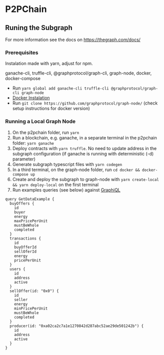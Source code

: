 # P2PChain


## Runing the Subgraph

For more information see the docs on https://thegraph.com/docs/

### Prerequisites

Instalation made with yarn, adjust for npm.

ganache-cli, truffle-cli, @graphprotocol/graph-cli, graph-node, docker, docker-compose

- Run `yarn global add ganache-cli truffle-cli @graphprotocol/graph-cli graph-node`
- [Docker Instalation](https://docs.docker.com/install/linux/docker-ce/debian/)
- Run `git clone https://github.com/graphprotocol/graph-node/` (check setup instructions for docker version)

### Running a Local Graph Node

1. On the p2pchain folder, run `yarn`
2. Run a blockchain, e.g. ganache, in a separate terminal in the p2pchain folder: `yarn ganache`
3. Deploy contracts with `yarn truffle`. No need to update address in the subgraph configuration (if ganache is running with deterministic (-d) parameter)
4. Generate subgraph typescript files with `yarn codegen`
5. In a third terminal, on the graph-node folder, run `cd docker && docker-compose up`
6. Create and deploy the subgraph to graph-node with `yarn create-local && yarn deploy-local` on the first terminal
7. Run examples queries (see below) against [GraphiQL](http://127.0.0.1:8000/subgraphs/name/j-mars/p2pchain)
```
query GetDataExample {
  buyOffers {
    id
    buyer
    energy
    maxPricePerUnit
    mustBeWhole
    completed
  }
  transactions {
    id
    buyOfferId
    sellOferId
    energy
    pricePerUnit
  }
  users {
    id
    address
    active
  }
  sellOffer(id: "0x0") {
    id
    seller
    energy
    minPricePerUnit
    mustBeWhole
    completed
  }
  producer(id: "0xa02ca2c7a1e1270842d287abc52ae29de501242b") {
    id
    address
    active
  }
}
```
